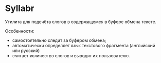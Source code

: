# Syllabr

Утилита для подсчёта слогов в содержащемся в буфере обмена тексте.

Особенности:

* самостоятельно следит за буфером обмена;
* автоматически определяет язык текстового фрагмента (английский или русский)
* считает количество слогов и выводит их пользователю.